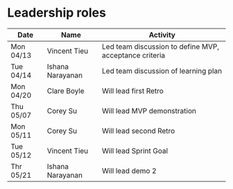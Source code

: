 # Leadership roles

| Date      | Name             | Activity                                               |
| --------- | ---------------- | ------------------------------------------------------ |
| Mon 04/13 | Vincent Tieu     | Led team discussion to define MVP, acceptance criteria |
| Tue 04/14 | Ishana Narayanan | Led team discussion of learning plan                   |
| Mon 04/20 | Clare Boyle      | Will lead first Retro                                  |
| Thu 05/07 | Corey Su         | Will lead MVP demonstration                            |
| Mon 05/11 | Corey Su         | Will lead second Retro                                 |
| Tue 05/12 | Vincent Tieu     | Will lead Sprint Goal                                  |
| Thr 05/21 | Ishana Narayanan | Will lead demo 2                                       |

